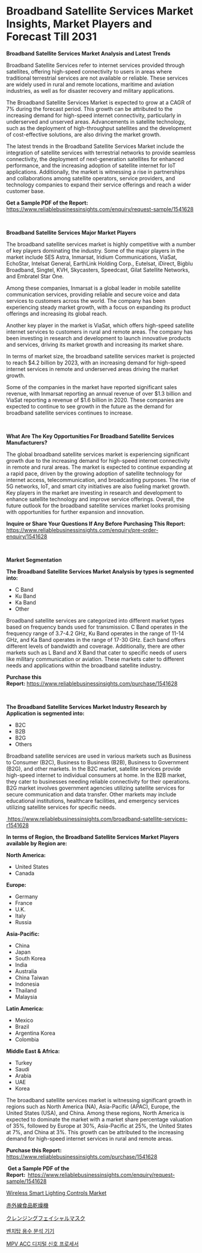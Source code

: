 <p><h1>Broadband Satellite Services Market Insights, Market Players and Forecast Till 2031</h1></p><p><strong>Broadband Satellite Services Market Analysis and Latest Trends</strong></p>
<p><p>Broadband Satellite Services refer to internet services provided through satellites, offering high-speed connectivity to users in areas where traditional terrestrial services are not available or reliable. These services are widely used in rural and remote locations, maritime and aviation industries, as well as for disaster recovery and military applications.</p><p>The Broadband Satellite Services Market is expected to grow at a CAGR of 7% during the forecast period. This growth can be attributed to the increasing demand for high-speed internet connectivity, particularly in underserved and unserved areas. Advancements in satellite technology, such as the deployment of high-throughput satellites and the development of cost-effective solutions, are also driving the market growth.</p><p>The latest trends in the Broadband Satellite Services Market include the integration of satellite services with terrestrial networks to provide seamless connectivity, the deployment of next-generation satellites for enhanced performance, and the increasing adoption of satellite internet for IoT applications. Additionally, the market is witnessing a rise in partnerships and collaborations among satellite operators, service providers, and technology companies to expand their service offerings and reach a wider customer base.</p></p>
<p><strong>Get a Sample PDF of the Report:&nbsp;</strong> <a href="https://www.reliablebusinessinsights.com/enquiry/request-sample/1541628">https://www.reliablebusinessinsights.com/enquiry/request-sample/1541628</a></p>
<p>&nbsp;</p>
<p><strong>Broadband Satellite Services Major Market Players</strong></p>
<p><p>The broadband satellite services market is highly competitive with a number of key players dominating the industry. Some of the major players in the market include SES Astra, Inmarsat, Iridium Communications, ViaSat, EchoStar, Intelsat General, EarthLink Holding Corp., Eutelsat, iDirect, Bigblu Broadband, Singtel, KVH, Skycasters, Speedcast, Gilat Satellite Networks, and Embratel Star One.</p><p>Among these companies, Inmarsat is a global leader in mobile satellite communication services, providing reliable and secure voice and data services to customers across the world. The company has been experiencing steady market growth, with a focus on expanding its product offerings and increasing its global reach.</p><p>Another key player in the market is ViaSat, which offers high-speed satellite internet services to customers in rural and remote areas. The company has been investing in research and development to launch innovative products and services, driving its market growth and increasing its market share.</p><p>In terms of market size, the broadband satellite services market is projected to reach $4.2 billion by 2023, with an increasing demand for high-speed internet services in remote and underserved areas driving the market growth. </p><p>Some of the companies in the market have reported significant sales revenue, with Inmarsat reporting an annual revenue of over $1.3 billion and ViaSat reporting a revenue of $1.6 billion in 2020. These companies are expected to continue to see growth in the future as the demand for broadband satellite services continues to increase.</p></p>
<p>&nbsp;</p>
<p><strong>What Are The Key Opportunities For Broadband Satellite Services Manufacturers?</strong></p>
<p><p>The global broadband satellite services market is experiencing significant growth due to the increasing demand for high-speed internet connectivity in remote and rural areas. The market is expected to continue expanding at a rapid pace, driven by the growing adoption of satellite technology for internet access, telecommunication, and broadcasting purposes. The rise of 5G networks, IoT, and smart city initiatives are also fueling market growth. Key players in the market are investing in research and development to enhance satellite technology and improve service offerings. Overall, the future outlook for the broadband satellite services market looks promising with opportunities for further expansion and innovation.</p></p>
<p><strong>Inquire or Share Your Questions If Any Before Purchasing This Report:</strong> <a href="https://www.reliablebusinessinsights.com/enquiry/pre-order-enquiry/1541628">https://www.reliablebusinessinsights.com/enquiry/pre-order-enquiry/1541628</a></p>
<p>&nbsp;</p>
<p><strong>Market Segmentation</strong></p>
<p><strong>The Broadband Satellite Services Market Analysis by types is segmented into:</strong></p>
<p><ul><li>C Band</li><li>Ku Band</li><li>Ka Band</li><li>Other</li></ul></p>
<p><p>Broadband satellite services are categorized into different market types based on frequency bands used for transmission. C Band operates in the frequency range of 3.7-4.2 GHz, Ku Band operates in the range of 11-14 GHz, and Ka Band operates in the range of 17-30 GHz. Each band offers different levels of bandwidth and coverage. Additionally, there are other markets such as L Band and X Band that cater to specific needs of users like military communication or aviation. These markets cater to different needs and applications within the broadband satellite industry.</p></p>
<p><strong>Purchase this Report:&nbsp;</strong><a href="https://www.reliablebusinessinsights.com/purchase/1541628">https://www.reliablebusinessinsights.com/purchase/1541628</a></p>
<p>&nbsp;</p>
<p><strong>The Broadband Satellite Services Market Industry Research by Application is segmented into:</strong></p>
<p><ul><li>B2C</li><li>B2B</li><li>B2G</li><li>Others</li></ul></p>
<p><p>Broadband satellite services are used in various markets such as Business to Consumer (B2C), Business to Business (B2B), Business to Government (B2G), and other markets. In the B2C market, satellite services provide high-speed internet to individual consumers at home. In the B2B market, they cater to businesses needing reliable connectivity for their operations. B2G market involves government agencies utilizing satellite services for secure communication and data transfer. Other markets may include educational institutions, healthcare facilities, and emergency services utilizing satellite services for specific needs.</p></p>
<p><a href="https://www.reliablebusinessinsights.com/broadband-satellite-services-r1541628">&nbsp;https://www.reliablebusinessinsights.com/broadband-satellite-services-r1541628</a></p>
<p><strong>In terms of Region, the Broadband Satellite Services Market Players available by Region are:</strong></p>
<p>
    <p> <strong> North America: </strong>
        <ul>
            <li>United States</li>
            <li>Canada</li>
        </ul>
        </p> 
    <p> <strong> Europe: </strong>
        <ul>
            <li>Germany</li>
            <li>France</li>
            <li>U.K.</li>
            <li>Italy</li>
            <li>Russia</li>
        </ul>
        </p> 
    <p> <strong> Asia-Pacific: </strong>
        <ul>
            <li>China</li>
            <li>Japan</li>
            <li>South Korea</li>
            <li>India</li>
            <li>Australia</li>
            <li>China Taiwan</li>
            <li>Indonesia</li>
            <li>Thailand</li>
            <li>Malaysia</li>
        </ul>
        </p> 
    <p> <strong> Latin America: </strong>
        <ul>
            <li>Mexico</li>
            <li>Brazil</li>
            <li>Argentina Korea</li>
            <li>Colombia</li>
        </ul>
        </p> 
    <p> <strong> Middle East & Africa: </strong>
        <ul>
            <li>Turkey</li>
            <li>Saudi</li>
            <li>Arabia</li>
            <li>UAE</li>
            <li>Korea</li>
        </ul>
    </p>
    </p>
<p><p>The broadband satellite services market is witnessing significant growth in regions such as North America (NA), Asia-Pacific (APAC), Europe, the United States (USA), and China. Among these regions, North America is expected to dominate the market with a market share percentage valuation of 35%, followed by Europe at 30%, Asia-Pacific at 25%, the United States at 7%, and China at 3%. This growth can be attributed to the increasing demand for high-speed internet services in rural and remote areas.</p></p>
<p><strong>Purchase this Report: </strong><a href="https://www.reliablebusinessinsights.com/purchase/1541628">https://www.reliablebusinessinsights.com/purchase/1541628</a></p>
<p>&nbsp;<strong>Get a Sample PDF of the Report:&nbsp;&nbsp;</strong><a href="https://www.reliablebusinessinsights.com/enquiry/request-sample/1541628">https://www.reliablebusinessinsights.com/enquiry/request-sample/1541628</a></p>
<p><strong></strong></p>
<p><p><a href="https://github.com/niyotibauri9/Market-Research-Report-List-1/blob/main/wireless-smart-lighting-controls-market.md">Wireless Smart Lighting Controls Market</a></p><p><a href="https://github.com/DwightHuels1/Market-Research-Report-List-1/blob/main/1810760151560.md">赤外線食品乾燥機</a></p><p><a href="https://medium.com/@peterpatel626/%E6%B4%97%E9%A1%94%E3%83%95%E3%82%A7%E3%82%A4%E3%82%B7%E3%83%A3%E3%83%AB%E3%83%9E%E3%82%B9%E3%82%AF%E6%A5%AD%E7%95%8C%E3%81%AE%E5%88%86%E6%9E%90%E3%83%AC%E3%83%9D%E3%83%BC%E3%83%88-%E5%B8%82%E5%A0%B4%E8%A6%8F%E6%A8%A1-%E3%82%B7%E3%82%A7%E3%82%A2-%E3%82%A2%E3%83%97%E3%83%AA%E3%82%B1%E3%83%BC%E3%82%B7%E3%83%A7%E3%83%B3-%E5%9C%B0%E5%9F%9F%E5%88%A5%E3%83%88%E3%83%AC%E3%83%B3%E3%83%89-%E7%AB%B6%E4%BA%89%E6%88%A6%E7%95%A5-2024%E5%B9%B4-2031%E5%B9%B4-e5882ecdd372">クレンジングフェイシャルマスク</a></p><p><a href="https://github.com/GabrielBlanda5656/Market-Research-Report-List-2/blob/main/5321046161483.md">벤치탑 용수 분석 기기</a></p><p><a href="https://medium.com/@guyeichert86/mpv-acc-%EB%94%94%EC%A7%80%ED%84%B8-%EC%8B%9C%EA%B7%B8%EB%84%90-%ED%94%84%EB%A1%9C%EC%84%B8%EC%84%9C-%EC%82%B0%EC%97%85-%EB%B6%84%EC%84%9D-%EB%B3%B4%EA%B3%A0%EC%84%9C-%EC%A0%81%EC%9A%A9-%EC%A7%80%EC%97%AD-%EA%B2%BD%EC%9F%81-%EC%A0%84%EB%9E%B5%EB%B3%84-%EC%8B%9C%EC%9E%A5-%EA%B7%9C%EB%AA%A8-%EC%A0%90%EC%9C%A0%EC%9C%A8-%EB%8F%99%ED%96%A5-2024-2031-a9632acd3c30">MPV ACC 디지털 신호 프로세서</a></p></p>